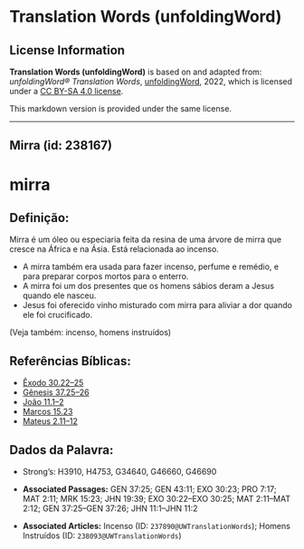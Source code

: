 # Translation Words (unfoldingWord)

## License Information

**Translation Words (unfoldingWord)** is based on and adapted from: _unfoldingWord® Translation Words_, [unfoldingWord](https://unfoldingword.org/utw), 2022, which is licensed under a [CC BY-SA 4.0 license](https://creativecommons.org/licenses/by-sa/4.0/legalcode.en).

This markdown version is provided under the same license.



--------------------------------

## Mirra (id: 238167)

mirra
=====

Definição:
----------

Mirra é um óleo ou especiaria feita da resina de uma árvore de mirra que cresce na África e na Ásia. Está relacionada ao incenso.

* A mirra também era usada para fazer incenso, perfume e remédio, e para preparar corpos mortos para o enterro.
* A mirra foi um dos presentes que os homens sábios deram a Jesus quando ele nasceu.
* Jesus foi oferecido vinho misturado com mirra para aliviar a dor quando ele foi crucificado.

(Veja também: incenso, homens instruídos)

Referências Bíblicas:
---------------------

* [Êxodo 30\.22–25](https://ref.ly/Exod30:22-Exod30:25)
* [Gênesis 37\.25–26](https://ref.ly/Gen37:25-Gen37:26)
* [João 11\.1–2](https://ref.ly/John11:1-John11:2)
* [Marcos 15\.23](https://ref.ly/Mark15:23)
* [Mateus 2\.11–12](https://ref.ly/Matt2:11-Matt2:12)

Dados da Palavra:
-----------------

* Strong’s: H3910, H4753, G34640, G46660, G46690

* **Associated Passages:** GEN 37:25; GEN 43:11; EXO 30:23; PRO 7:17; MAT 2:11; MRK 15:23; JHN 19:39; EXO 30:22–EXO 30:25; MAT 2:11–MAT 2:12; GEN 37:25–GEN 37:26; JHN 11:1–JHN 11:2
* **Associated Articles:** Incenso (ID: `237890@UWTranslationWords`); Homens Instruídos (ID: `238093@UWTranslationWords`)

